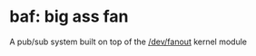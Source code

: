 # baf: big ass fan

A pub/sub system built on top of the [/dev/fanout](https://github.com/bob-linuxtoys/fanout/tree/master) kernel module